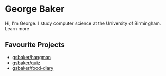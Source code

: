 # George Baker

Hi, I'm George. I study computer science at the University of Birmingham. Learn more 

## Favourite Projects
- [gsbaker/hangman](https://github.com/gsbaker/hangman)
- [gsbaker/quiz](https://github.com/gsbaker/quiz)
- [gsbaker/food-diary](https://github.com/gsbaker/food-diary)